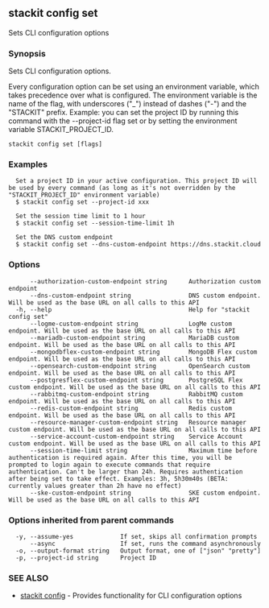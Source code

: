 ## stackit config set

Sets CLI configuration options

### Synopsis

Sets CLI configuration options.

Every configuration option can be set using an environment variable, which takes precedence over what is configured.
The environment variable is the name of the flag, with underscores ("_") instead of dashes ("-") and the "STACKIT" prefix.
Example: you can set the project ID by running this command with the --project-id flag set or by setting the environment variable STACKIT_PROJECT_ID.

```
stackit config set [flags]
```

### Examples

```
  Set a project ID in your active configuration. This project ID will be used by every command (as long as it's not overridden by the "STACKIT_PROJECT_ID" environment variable)
  $ stackit config set --project-id xxx

  Set the session time limit to 1 hour
  $ stackit config set --session-time-limit 1h

  Set the DNS custom endpoint
  $ stackit config set --dns-custom-endpoint https://dns.stackit.cloud
```

### Options

```
      --authorization-custom-endpoint string      Authorization custom endpoint
      --dns-custom-endpoint string                DNS custom endpoint. Will be used as the base URL on all calls to this API
  -h, --help                                      Help for "stackit config set"
      --logme-custom-endpoint string              LogMe custom endpoint. Will be used as the base URL on all calls to this API
      --mariadb-custom-endpoint string            MariaDB custom endpoint. Will be used as the base URL on all calls to this API
      --mongodbflex-custom-endpoint string        MongoDB Flex custom endpoint. Will be used as the base URL on all calls to this API
      --opensearch-custom-endpoint string         OpenSearch custom endpoint. Will be used as the base URL on all calls to this API
      --postgresflex-custom-endpoint string       PostgreSQL Flex custom endpoint. Will be used as the base URL on all calls to this API
      --rabbitmq-custom-endpoint string           RabbitMQ custom endpoint. Will be used as the base URL on all calls to this API
      --redis-custom-endpoint string              Redis custom endpoint. Will be used as the base URL on all calls to this API
      --resource-manager-custom-endpoint string   Resource manager custom endpoint. Will be used as the base URL on all calls to this API
      --service-account-custom-endpoint string    Service Account custom endpoint. Will be used as the base URL on all calls to this API
      --session-time-limit string                 Maximum time before authentication is required again. After this time, you will be prompted to login again to execute commands that require authentication. Can't be larger than 24h. Requires authentication after being set to take effect. Examples: 3h, 5h30m40s (BETA: currently values greater than 2h have no effect)
      --ske-custom-endpoint string                SKE custom endpoint. Will be used as the base URL on all calls to this API
```

### Options inherited from parent commands

```
  -y, --assume-yes             If set, skips all confirmation prompts
      --async                  If set, runs the command asynchronously
  -o, --output-format string   Output format, one of ["json" "pretty"]
  -p, --project-id string      Project ID
```

### SEE ALSO

* [stackit config](./stackit_config.md)	 - Provides functionality for CLI configuration options

